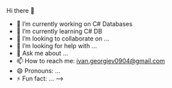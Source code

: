  Hi there 👋

- 🔭 I’m currently working on C# Databases
- 🌱 I’m currently learning C# DB
- 👯 I’m looking to collaborate on ...
- 🤔 I’m looking for help with ...
- 💬 Ask me about ...
- 📫 How to reach me: ivan.georgiev0904@gmail.com
- 😄 Pronouns: ...
- ⚡ Fun fact: ...
-->

